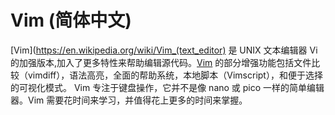 # Vim (简体中文)
[Vim](https://en.wikipedia.org/wiki/Vim_(text_editor) 是 UNIX 文本编辑器 Vi[]() 的加强版本,加入了更多特性来帮助编辑源代码。[Vim](https://en.wikipedia.org/wiki/Vi) 的部分增强功能包括文件比较（vimdiff），语法高亮，全面的帮助系统，本地脚本（Vimscript），和便于选择的可视化模式。
Vim 专注于键盘操作，它并不是像 nano 或 pico 一样的简单编辑器。Vim 需要花时间来学习，并值得花上更多的时间来掌握。